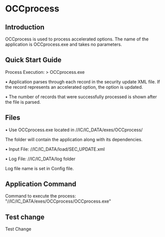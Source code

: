 # OCCprocess

## Introduction
OCCprocess is used to process accelerated options. The name of the application is OCCprocess.exe and takes no parameters.

## Quick Start Guide
Process Execution:  > OCCprocess.exe 

•	Application parses through each record in the security update XML file. If the record represents an accelerated option, the option is updated.

•	The number of records that were successfully processed is shown after the file is parsed.

## Files

•	Use OCCprocess.exe located in //IC/IC_DATA/exes/OCCprocess/

The folder will contain the application along with its dependencies.

• Input File: //IC/IC_DATA/load/SEC_UPDATE.xml

• Log File: //IC/IC_DATA/log folder

Log file name is set in Config file.

## Application Command
Command to execute the process: "//IC/IC_DATA/exes/OCCprocess/OCCprocess.exe"

## Test change
Test Change
